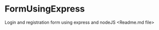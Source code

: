 # FormUsingExpress
Login and registration form using express and nodeJS
<Must Read> <Readme.md file>
